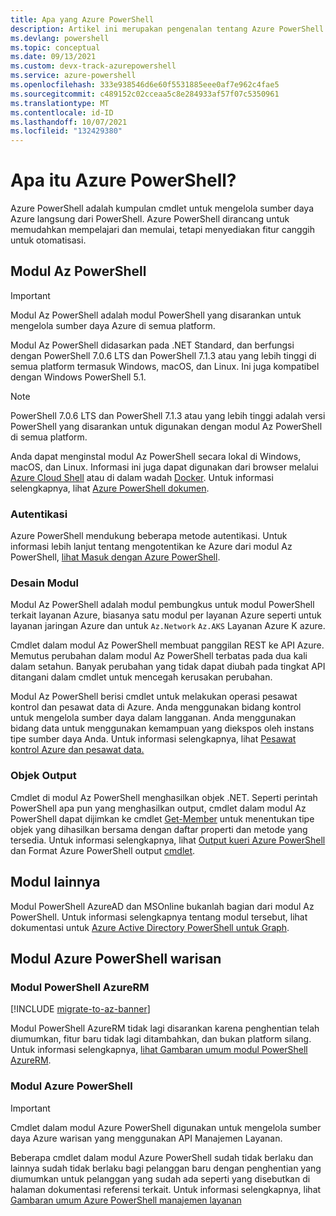 ```yaml
---
title: Apa yang Azure PowerShell
description: Artikel ini merupakan pengenalan tentang Azure PowerShell dan fiturnya.
ms.devlang: powershell
ms.topic: conceptual
ms.date: 09/13/2021
ms.custom: devx-track-azurepowershell
ms.service: azure-powershell
ms.openlocfilehash: 333e938546d6e60f5531885eee0af7e962c4fae5
ms.sourcegitcommit: c489152c02cceaa5c8e284933af57f07c5350961
ms.translationtype: MT
ms.contentlocale: id-ID
ms.lasthandoff: 10/07/2021
ms.locfileid: "132429380"
---
```

# <a name="what-is-azure-powershell"></a>Apa itu Azure PowerShell?

Azure PowerShell adalah kumpulan cmdlet untuk mengelola sumber daya Azure langsung dari PowerShell. Azure PowerShell dirancang untuk memudahkan mempelajari dan memulai, tetapi menyediakan fitur canggih untuk otomatisasi.

## <a name="the-az-powershell-module"></a>Modul Az PowerShell

> [!IMPORTANT]
> Modul Az PowerShell adalah modul PowerShell yang disarankan untuk mengelola sumber daya Azure di semua platform.

Modul Az PowerShell didasarkan pada .NET Standard, dan berfungsi dengan PowerShell 7.0.6 LTS dan PowerShell 7.1.3 atau yang lebih tinggi di semua platform termasuk Windows, macOS, dan Linux. Ini juga kompatibel dengan Windows PowerShell 5.1.

> [!NOTE]
> PowerShell 7.0.6 LTS dan PowerShell 7.1.3 atau yang lebih tinggi adalah versi PowerShell yang disarankan untuk digunakan dengan modul Az PowerShell di semua platform.

Anda dapat menginstal modul Az PowerShell secara lokal di Windows, macOS, dan Linux. Informasi ini juga dapat digunakan dari browser melalui [Azure Cloud Shell](/azure/cloud-shell/overview) atau di dalam wadah [Docker](/powershell/azure/azureps-in-docker). Untuk informasi selengkapnya, lihat [Azure PowerShell dokumen](/powershell/azure/).

### <a name="authentication"></a>Autentikasi

Azure PowerShell mendukung beberapa metode autentikasi. Untuk informasi lebih lanjut tentang mengotentikan ke Azure dari modul Az PowerShell, [lihat Masuk dengan Azure PowerShell](/powershell/azure/authenticate-azureps).

### <a name="module-design"></a>Desain Modul

Modul Az PowerShell adalah modul pembungkus untuk modul PowerShell terkait layanan Azure, biasanya satu modul per layanan Azure seperti untuk layanan jaringan Azure dan untuk `Az.Network` `Az.AKS` Layanan Azure K azure.

Cmdlet dalam modul Az PowerShell membuat panggilan REST ke API Azure. Memutus perubahan dalam modul Az PowerShell terbatas pada dua kali dalam setahun. Banyak perubahan yang tidak dapat diubah pada tingkat API ditangani dalam cmdlet untuk mencegah kerusakan perubahan.

Modul Az PowerShell berisi cmdlet untuk melakukan operasi pesawat kontrol dan pesawat data di Azure. Anda menggunakan bidang kontrol untuk mengelola sumber daya dalam langganan. Anda menggunakan bidang data untuk menggunakan kemampuan yang diekspos oleh instans tipe sumber daya Anda. Untuk informasi selengkapnya, lihat [Pesawat kontrol Azure dan pesawat data.](/azure/azure-resource-manager/management/control-plane-and-data-plane)

### <a name="output-objects"></a>Objek Output

Cmdlet di modul Az PowerShell menghasilkan objek .NET. Seperti perintah PowerShell apa pun yang menghasilkan output, cmdlet dalam modul Az PowerShell dapat dijimkan ke cmdlet [Get-Member](/powershell/module/microsoft.powershell.utility/get-member) untuk menentukan tipe objek yang dihasilkan bersama dengan daftar properti dan metode yang tersedia. Untuk informasi selengkapnya, lihat [Output kueri Azure PowerShell](/powershell/azure/queries-azureps) dan Format Azure PowerShell output [cmdlet](/powershell/azure/formatting-output).

## <a name="other-modules"></a>Modul lainnya

Modul PowerShell AzureAD dan MSOnline bukanlah bagian dari modul Az PowerShell. Untuk informasi selengkapnya tentang modul tersebut, lihat dokumentasi untuk [Azure Active Directory PowerShell untuk Graph](/powershell/azure/active-directory/overview).

## <a name="legacy-azure-powershell-modules"></a>Modul Azure PowerShell warisan

### <a name="the-azurerm-powershell-module"></a>Modul PowerShell AzureRM

[!INCLUDE [migrate-to-az-banner](../../includes/migrate-to-az-banner.md)]

Modul PowerShell AzureRM tidak lagi disarankan karena penghentian telah diumumkan, fitur baru tidak lagi ditambahkan, dan bukan platform silang. Untuk informasi selengkapnya, [lihat Gambaran umum modul PowerShell AzureRM](/powershell/azure/azurerm/overview).

### <a name="the-azure-powershell-module"></a>Modul Azure PowerShell

> [!IMPORTANT]
> Cmdlet dalam modul Azure PowerShell digunakan untuk mengelola sumber daya Azure warisan yang menggunakan API Manajemen Layanan.

Beberapa cmdlet dalam modul Azure PowerShell sudah tidak berlaku dan lainnya sudah tidak berlaku bagi pelanggan baru dengan penghentian yang diumumkan untuk pelanggan yang sudah ada seperti yang disebutkan di halaman dokumentasi referensi terkait. Untuk informasi selengkapnya, lihat [Gambaran umum Azure PowerShell manajemen layanan](/powershell/azure/servicemanagement/overview)
